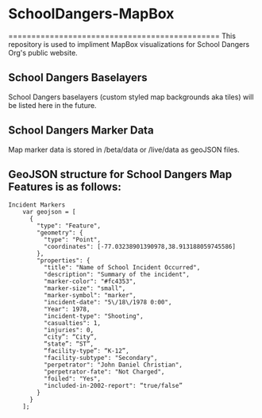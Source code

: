 # SchoolDangers-MapBox
==============================================
This repository is used to impliment MapBox visualizations for School Dangers Org's public website.

School Dangers Baselayers
----------------------------------------------
School Dangers baselayers (custom styled map backgrounds aka tiles) will be listed here in the future.

School Dangers Marker Data
----------------------------------------------
Map marker data is stored in /beta/data or /live/data as geoJSON files.


GeoJSON structure for School Dangers Map Features is as follows:
----------
	Incident Markers
		var geojson = [
		  {
		    "type": "Feature",
		    "geometry": {
		      "type": "Point",
		      "coordinates": [-77.03238901390978,38.913188059745586]
		    },
		    "properties": {
		      "title": "Name of School Incident Occurred",
		      "description": "Summary of the incident",
		      "marker-color": "#fc4353",
		      "marker-size": "small",
		      "marker-symbol": "marker",
		      "incident-date": "5\/18\/1978 0:00", 
		      "Year": 1978, 
		      "incident-type": "Shooting", 
		      "casualties": 1, 
		      "injuries": 0,
		      “city”: “City”,
		      “state”: “ST”,
		      “facility-type”: “K-12”,
		      "facility-subtype": "Secondary", 
		      "perpetrator": "John Daniel Christian",
		      "perpetrator-fate": "Not Charged",
		      "foiled": "Yes", 
		      "included-in-2002-report": “true/false”
		    }
		  }
		];
